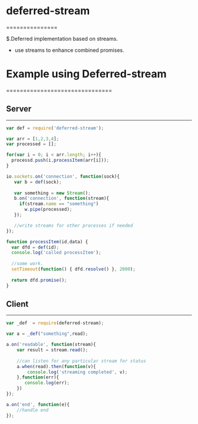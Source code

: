 # deferred-stream
===============

$.Deferred implementation based on streams. 

  * use streams to enhance combined promises.

# Example using Deferred-stream
===============================
## Server
---------
``` js
var def = require('deferred-stream');

var arr = [1,2,3,4];
var processed = [];

for(var i = 0; i < arr.length; i++){
  processd.push(i,processItem(arr[i]));
}

io.sockets.on('connection', function(sock){
   var b = def(sock);
  
   var something = new Stream();
   b.on('connection', function(stream){
     if(stream.name == "something")
       w.pipe(processed);
   }); 

   //write streams for other processes if needed 
});

function processItem(id,data) {
  var dfd = def(id);
  console.log('called processItem');
 
  //some work.
  setTimeout(function() { dfd.resolve() }, 2000);    
 
  return dfd.promise();
}
```
       
## Client
---------

``` js
var _def  = require(deferred-stream);

var a = _def("something",read);

a.on('readable', function(stream){
    var result = stream.read();
 
    //can listen for any particular stream for status
    a.when(read).then(function(v){
        console.log('streaming completed', v);
    },function(err){
       console.log(err);
    })
});

a.on('end', function(e){
    //handle end
});
``` 
